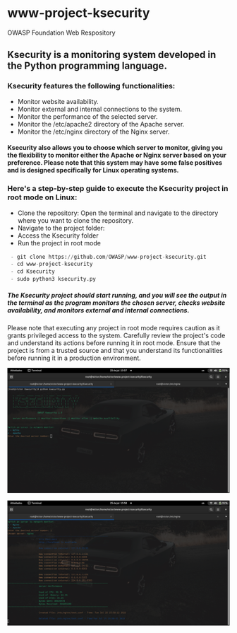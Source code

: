 # www-project-ksecurity
OWASP Foundation Web Respository

## Ksecurity is a monitoring system developed in the Python programming language. 

### Ksecurity features the following functionalities:

- Monitor website availability.
- Monitor external and internal connections to the system.
- Monitor the performance of the selected server.
- Monitor the /etc/apache2 directory of the Apache server.
- Monitor the /etc/nginx directory of the Nginx server.

 #### Ksecurity also allows you to choose which server to monitor, giving you the flexibility to monitor either the Apache or Nginx server based on your preference. Please note that this system may have some false positives and is designed specifically for Linux operating systems.

### Here's a step-by-step guide to execute the Ksecurity project in root mode on Linux:

- Clone the repository: Open the terminal and navigate to the directory where you want to clone the repository.
- Navigate to the project folder:
- Access the Ksecurity folder
- Run the project in root mode

```py
 - git clone https://github.com/OWASP/www-project-ksecurity.git
 - cd www-project-ksecurity
 - cd Ksecurity
 - sudo python3 ksecurity.py
```

  ##### The Ksecurity project should start running, and you will see the output in the terminal as the program monitors the chosen server, checks website availability, and monitors external and internal connections.

Please note that executing any project in root mode requires caution as it grants privileged access to the system. Carefully review the project's code and understand its actions before running it in root mode. Ensure that the project is from a trusted source and that you understand its functionalities before running it in a production environment.

![owasp_ksecurity](
https://raw.githubusercontent.com/OWASP/www-project-ksecurity/main/assets/images/main.png)


![owasp_ksecurity](
https://raw.githubusercontent.com/OWASP/www-project-ksecurity/main/assets/images/end.png)


